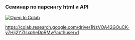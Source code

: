 ### Семинар по парсингу html и API

<a target="_blank" href="https://colab.research.google.com/drive/1R4lRXkvIrN6T5F2gVAQLood7OnRZ8xoy">
  <img src="https://colab.research.google.com/assets/colab-badge.svg" alt="Open In Colab"/>
</a>


https://colab.research.google.com/drive/1NzVOA42GOuCK-y7Hij2YZIsxpheDpRMw?authuser=1
